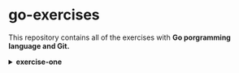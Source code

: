 # go-exercises

This repository contains all of the exercises with <b>Go<b> porgramming language and <b>Git<b>.

<details>
<summary>exercise-one</summary>

to try this exercise you can go on GitHub and, by selecting the branch "exercise-one", you'll be able to see the hello.go file. You can open it with `cd hello` and by typing `go run .` in the terminal it will be exectuded. "Hello World!" will be printed in the terminal as a result. 

</details>